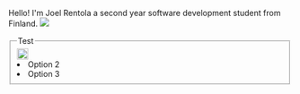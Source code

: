 Hello!
I'm Joel Rentola a second year software development student from Finland.
<img src="https://images.unsplash.com/photo-1614907884263-9409f5a11875?q=80&w=1935&auto=format&fit=crop&ixlib=rb-4.0.3&ixid=M3wxMjA3fDB8MHxwaG90by1wYWdlfHx8fGVufDB8fHx8fA%3D%3D"><br>
<fieldset>
  <legend>Test</legend>
  <img src="https://static-00.iconduck.com/assets.00/c-sharp-c-icon-1822x2048-wuf3ijab.png" style="height: 20px; width: 20px;">
  <li>Option 2</li>
  <li>Option 3</li>
</fieldset>
